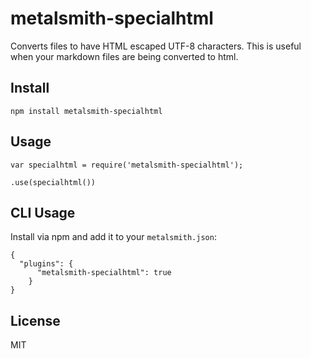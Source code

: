 metalsmith-specialhtml
======================

Converts files to have HTML escaped UTF-8 characters.
This is useful when your markdown files are being converted
to html.

Install
-------

```
npm install metalsmith-specialhtml
```

Usage
-----

```
var specialhtml = require('metalsmith-specialhtml');

.use(specialhtml())
```

CLI Usage
---------
Install via npm and add it to your `metalsmith.json`:
```
{
  "plugins": {
      "metalsmith-specialhtml": true
    }
}
```

License
-------

MIT
